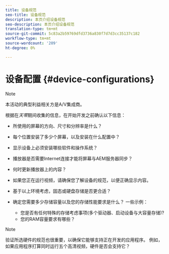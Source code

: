 ```yaml
---
title: 设备规范
seo-title: 设备规范
description: 本页介绍设备规范
seo-description: 本页介绍设备规范
translation-type: tm+mt
source-git-commit: 5c83a2b59769dfd3736a830f7d7d3cc35137c182
workflow-type: tm+mt
source-wordcount: '209'
ht-degree: 0%

---
```



# 设备配置 {#device-configurations}

>[!NOTE]
>
>本活动的典型利益相关方是A/V集成商。

根据在&#x200B;*天零*&#x200B;期间收集的信息，在开始开发之前确认以下信息：

* 所使用的屏幕的方向、尺寸和分辨率是什么？

* 每个位置安装了多少个屏幕，以及安装在什么配置中？

* 显示设备上必须安装哪些软件和操作系统？

* 播放器是否需要Internet连接才能将屏幕与AEM服务器同步？

* 何时更新播放器上的内容？

* 如果您正在运行视频，请确保您了解设备的规范，以便正确显示内容。

* 基于以上环境考虑，固态或硬盘存储是否更合适？

* 确定您需要多少存储容量以及您的存储性能要求是什么？ 一些示例：
   * 您是否有任何特殊的存储考虑事项(多个驱动器、启动设备与大容量存储)?
   * 您的RAM容量要求有哪些？


>[!NOTE]
>
>验证所选硬件的规范也很重要，以确保它能够支持正在开发的应用程序。 例如，如果应用程序打算同时运行五个高清视频，硬件是否会支持它？
